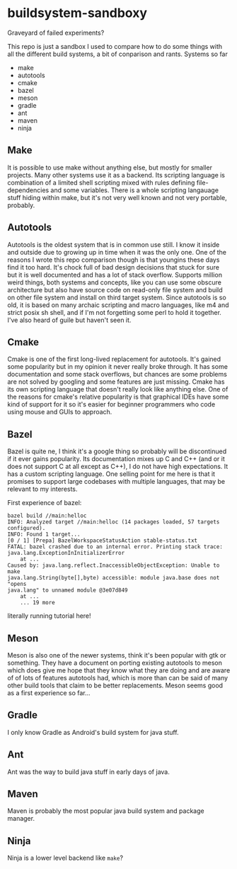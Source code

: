 # buildsystem-sandboxy

Graveyard of failed experiments?

This repo is just a sandbox I used to compare how to do some things with all the
different build systems, a bit of conparison and rants. Systems so far

* make
* autotools
* cmake
* bazel
* meson
* gradle
* ant
* maven
* ninja

## Make

It is possible to use make without anything else, but mostly for smaller
projects. Many other systems use it as a backend. Its scripting language is
combination of a limited shell scripting mixed with rules defining
file-dependencies and some variables. There is a whole scripting langauage
stuff hiding within make, but it's not very well known and not very portable,
probably.

## Autotools

Autotools is the oldest system that is in common use still. I know it inside and
outside due to growing up in time when it was the only one. One of the reasons I
wrote this repo comparison though is that youngins these days find it too hard.
It's chock full of bad design decisions that stuck for sure but it is well
documented and has a lot of stack overflow. Supports million weird things, both
systems and concepts, like you can use some obscure architecture but also have
source code on read-only file system and build on other file system and install
on third target system. Since autotools is so old, it is based on many archaic
scripting and macro languages, like m4 and strict posix sh shell, and if I'm not
forgetting some perl to hold it together. I've also heard of guile but haven't
seen it.

## Cmake

Cmake is one of the first long-lived replacement for autotools. It's gained some
popularity but in my opinion it never really broke through. It has some
documentation and some stack overflows, but chances are some problems are not
solved by googling and some features are just missing. Cmake has its own
scripting language that doesn't really look like anything else. One of the
reasons for cmake's relative popularity is that graphical IDEs have some kind of
support for it so it's easier for beginner programmers who code using mouse and
GUIs to approach.

## Bazel

Bazel is quite ne, I think it's a google thing so probably will be discontinued
if it ever gains popularity. Its documentation mixes up C and C++ (and or it
does not support C at all except as C++), I do not have high expectations. It
has a custom scripting language. One selling point for me here is that it
promises to support large codebases with multiple languages, that may be
relevant to my interests.

First experience of bazel:

```
bazel build //main:helloc
INFO: Analyzed target //main:helloc (14 packages loaded, 57 targets configured).
INFO: Found 1 target...
[0 / 1] [Prepa] BazelWorkspaceStatusAction stable-status.txt
FATAL: bazel crashed due to an internal error. Printing stack trace:
java.lang.ExceptionInInitializerError
    at ...
Caused by: java.lang.reflect.InaccessibleObjectException: Unable to make
java.lang.String(byte[],byte) accessible: module java.base does not "opens
java.lang" to unnamed module @3e07d849
    at ...
    ... 19 more
```

literally running tutorial here!

## Meson

Meson is also one of the newer systems,  think it's been popular with gtk or
something. They have a document on porting existing autotools to meson which
does give me hope that they know what they are doing and are aware of of lots of
features autotools had, which is more than can be said of many other build tools
that claim to be better replacements. Meson seems good as a first experience so
far...

## Gradle

I only know Gradle as Android's build system for java stuff.

## Ant

Ant was the way to build java stuff in early days of java.

## Maven

Maven is probably the most popular java build system and package manager.

## Ninja

Ninja is a lower level backend like `make`?
